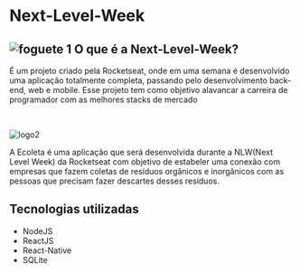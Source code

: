 # Next-Level-Week

## ![foguete 1](https://user-images.githubusercontent.com/47863213/83933811-4eed8f00-a782-11ea-9498-bcc8c1f966b5.png) O que é a Next-Level-Week?

 <p>É um projeto criado pela Rocketseat, onde em uma semana é desenvolvido uma aplicação totalmente completa, passando pelo desenvolvimento back-end, web e mobile. Esse projeto tem como objetivo alavancar a carreira de programador com as melhores stacks de mercado</p><br/>
 

![logo2](https://user-images.githubusercontent.com/47863213/83933849-a1c74680-a782-11ea-9c46-3171dba4c414.png)

<p>A Ecoleta é uma aplicação que será desenvolvida durante a NLW(Next Level Week) da Rocketseat com objetivo de estabeler uma conexão com empresas que fazem coletas de resíduos orgânicos e inorgânicos com as pessoas que precisam fazer descartes desses resíduos.</p>

## Tecnologias utilizadas

* NodeJS
* ReactJS
* React-Native
* SQLite

